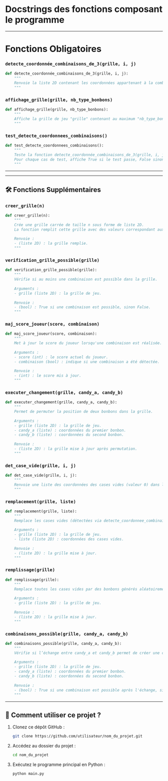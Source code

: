# Docstrings des fonctions composant le programme

---
# Fonctions Obligatoires 

### `detecte_coordonnée_combinaisons_de_3(grille, i, j)`
```python
def detecte_coordonnée_combinaisons_de_3(grille, i, j):
    """
    Renvoie la liste 2D contenant les coordonnées appartenant à la combinaison du bonbon (i,j).
    """
```

### `affichage_grille(grille, nb_type_bonbons)`
```python
def affichage_grille(grille, nb_type_bonbons):
    """
    Affiche la grille de jeu "grille" contenant au maximum "nb_type_bonbons" couleurs de bonbons différentes.
    """
```

### `test_detecte_coordonnees_combinaisons()`
```python
def test_detecte_coordonnees_combinaisons():
    """
    Teste la fonction detecte_coordonnée_combinaisons_de_3(grille, i, j).
    Pour chaque cas de test, affiche True si le test passe, False sinon.
    """
```
---
---
## 🛠 Fonctions Supplémentaires

### `creer_grille(n)`
```python
def creer_grille(n):
    """
    Crée une grille carrée de taille n sous forme de liste 2D.
    La fonction remplit cette grille avec des valeurs correspondant aux couleurs des différents bonbons.
    
    Renvoie :
    - (liste 2D) : la grille remplie.
    """
```

### `verification_grille_possible(grille)`
```python
def verification_grille_possible(grille):
    """
    Vérifie si au moins une combinaison est possible dans la grille.
    
    Arguments :
    - grille (liste 2D) : la grille de jeu.
    
    Renvoie :
    - (bool) : True si une combinaison est possible, sinon False.
    """
```

### `maj_score_joueur(score, combinaison)`
```python
def maj_score_joueur(score, combinaison):
    """
    Met à jour le score du joueur lorsqu'une combinaison est réalisée.
    
    Arguments :
    - score (int) : le score actuel du joueur.
    - combinaison (bool) : indique si une combinaison a été détectée.
    
    Renvoie :
    - (int) : le score mis à jour.
    """
```

### `executer_changement(grille, candy_a, candy_b)`
```python
def executer_changement(grille, candy_a, candy_b):
    """
    Permet de permuter la position de deux bonbons dans la grille.
    
    Arguments :
    - grille (liste 2D) : la grille de jeu.
    - candy_a (liste) : coordonnées du premier bonbon.
    - candy_b (liste) : coordonnées du second bonbon.
    
    Renvoie :
    - (liste 2D) : la grille mise à jour après permutation.
    """
```

### `det_case_vide(grille, i, j)`
```python
def det_case_vide(grille, i, j):
    """
    Renvoie une liste des coordonnées des cases vides (valeur 0) dans la grille.
    """
```

### `remplacement(grille, liste)`
```python
def remplacement(grille, liste):
    """
    Remplace les cases vides (détectées via detecte_coordonnee_combinaison) par la valeur 0.
    
    Arguments :
    - grille (liste 2D) : la grille de jeu.
    - liste (liste 2D) : coordonnées des cases vides.
    
    Renvoie :
    - (liste 2D) : la grille mise à jour.
    """
```

### `remplissage(grille)`
```python
def remplissage(grille):
    """
    Remplace toutes les cases vides par des bonbons générés aléatoirement.
    
    Arguments :
    - grille (liste 2D) : la grille de jeu.
    
    Renvoie :
    - (liste 2D) : la grille mise à jour.
    """
```

### `combinaisons_possible(grille, candy_a, candy_b)`
```python
def combinaisons_possible(grille, candy_a, candy_b):
    """
    Vérifie si l’échange entre candy_a et candy_b permet de créer une combinaison.
    
    Arguments :
    - grille (liste 2D) : la grille de jeu.
    - candy_a (liste) : coordonnées du premier bonbon.
    - candy_b (liste) : coordonnées du second bonbon.
    
    Renvoie :
    - (bool) : True si une combinaison est possible après l'échange, sinon False.
    """
```

---

## 📌 Comment utiliser ce projet ?
1. Clonez ce dépôt GitHub :
   ```sh
   git clone https://github.com/utilisateur/nom_du_projet.git
   ```
2. Accédez au dossier du projet :
   ```sh
   cd nom_du_projet
   ```
3. Exécutez le programme principal en Python :
   ```sh
   python main.py
   ```






